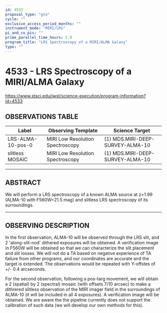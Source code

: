 ```yaml
---
id: 4533
proposal_type: "gto"
cycle: ""
exclusive_access_period_months: ""
instrument_mode: "MIRI/LRS"
pi_and_co_pis: ""
prime_parallel_time_hours: 5.9
program_title: "LRS Spectroscopy of a MIRI/ALMA Galaxy"
type: ""
---
```

# 4533 - LRS Spectroscopy of a MIRI/ALMA Galaxy
https://www.stsci.edu/jwst/science-execution/program-information?id=4533
## OBSERVATIONS TABLE
| Label             | Observing Template              | Science Target                     |
|-------------------|---------------------------------|------------------------------------|
| LRS-ALMA-10-pos-0 | MIRI Low Resolution Spectroscopy | (1) MDS.MIRI-DEEP-SURVEY-ALMA-10 |
| slitless MOSAIC   | MIRI Low Resolution Spectroscopy | (1) MDS.MIRI-DEEP-SURVEY-ALMA-10 |

---

## ABSTRACT

We will perform a LRS spectroscopy of a known ALMA source at z=1.99 (ALMA-10 with F560W=21.5 mag) and slitless LRS spectroscopy of its surroundings.

---

## OBSERVING DESCRIPTION

In the first observation, ALMA-10 will be observed through the LRS slit, and 2 'along-slit-nod' dithered exposures will be obtained. A verification image in F560W will be obtained so that we can characterize the slit placement and slit losses. We will not do a TA based on negative experience of TA failure from other programs, and our coordinates are accurate and the target is extended. The observations would be repeated with Y-offstes of +/- 0.4 arcseconds.

For the second observation, following a pos-targ movement, we will obtain a 2 (spatial) by 2 (spectral) mosaic (with offsets 7/10 arcsec) to make a dithrered slitless observation of the MIRI imager field in the surroundings of ALMA-10 (it will be included in all 4 exposures). A verification image will be obtained. We are aware the the pipeline currently does not support the calibration of such data (we will develop our own methods for this).